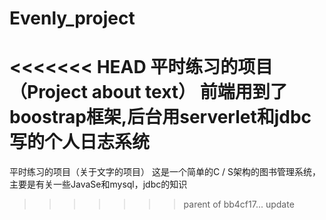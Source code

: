 # Evenly_project
<<<<<<< HEAD
平时练习的项目（Project about text）
前端用到了boostrap框架,后台用serverlet和jdbc写的个人日志系统
=======
平时练习的项目（关于文字的项目）
这是一个简单的C / S架构的图书管理系统，主要是有关一些JavaSe和mysql，jdbc的知识
>>>>>>> parent of bb4cf17... update

